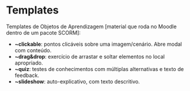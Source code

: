# Templates
Templates de Objetos de Aprendizagem [material que roda no Moodle dentro de um pacote SCORM]:

- **~clickable**: pontos clicáveis sobre uma imagem/cenário. Abre modal com conteúdo.
- **~drag&drop**: exercício de arrastar e soltar elementos no local apropriado.
- **~quiz**: testes de conhecimentos com múltiplas alternativas e texto de feedback.
- **~slideshow**: auto-explicativo, com texto descritivo.
